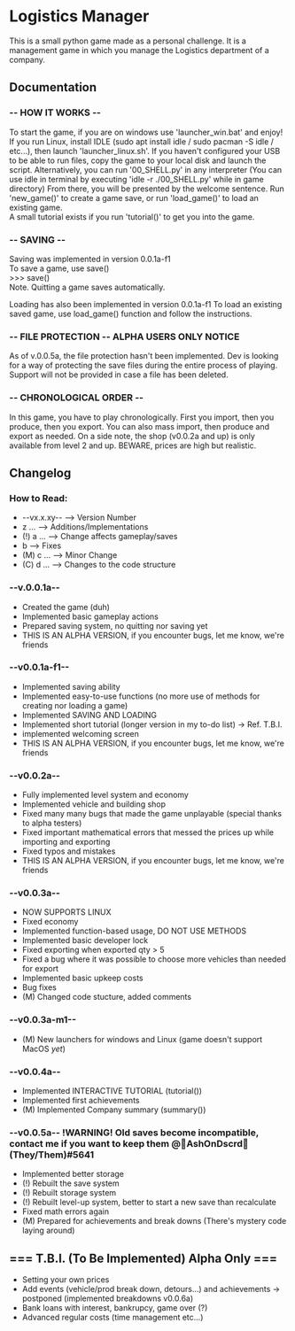 
# Logistics Manager

This is a small python game made as a personal challenge. It is a management game in which you manage the Logistics department of a company.


## Documentation

### -- HOW IT WORKS --

To start the game, if you are on windows use 'launcher_win.bat' and enjoy! If you run Linux, install IDLE (sudo apt install idle / sudo pacman -S idle / etc...), then launch 'launcher_linux.sh'. If you haven't configured your USB to be able to run files, copy the game to your local disk and launch the script. Alternatively, you can run '00_SHELL.py' in any interpreter (You can use idle in terminal by executing 'idle -r ./00_SHELL.py' while in game directory)
From there, you will be presented by the welcome sentence. Run 'new_game()' to create a game save, or run 'load_game()' to load an existing game.\
A small tutorial exists if you run 'tutorial()' to get you into the game.

### -- SAVING --

Saving was implemented in version 0.0.1a-f1\
To save a game, use save()\
    >>> save()\
Note. Quitting a game saves automatically.

Loading has also been implemented in version 0.0.1a-f1
To load an existing saved game, use load_game() function and follow the instructions.

### -- FILE PROTECTION -- ALPHA USERS ONLY NOTICE

As of v.0.0.5a, the file protection hasn't been implemented. Dev is looking for a way of protecting the save files during the entire process of playing. Support will not be provided in case a file has been deleted.


### -- CHRONOLOGICAL ORDER --

In this game, you have to play chronologically. First you import, then you produce, then you export. You can also mass import, then produce and export as needed. On a side note, the shop (v0.0.2a and up) is only available from level 2 and up. BEWARE, prices are high but realistic.


## Changelog

### How to Read:

- --vx.x.xy-- --> Version Number
- z ... --> Additions/Implementations
- (!) a ... --> Change affects gameplay/saves
- b --> Fixes
- (M) c ... --> Minor Change
- (C) d ... --> Changes to the code structure

### --v.0.0.1a--
- Created the game (duh)
- Implemented basic gameplay actions
- Prepared saving system, no quitting nor saving yet
- THIS IS AN ALPHA VERSION, if you encounter bugs, let me know, we're friends


### --v0.0.1a-f1--
- Implemented saving ability
- Implemented easy-to-use functions (no more use of methods for creating nor loading a game)
- Implemented SAVING AND LOADING
- Implemented short tutorial (longer version in my to-do list) -> Ref. T.B.I.
- implemented welcoming screen
- THIS IS AN ALPHA VERSION, if you encounter bugs, let me know, we're friends


### --v0.0.2a--
- Fully implemented level system and economy
- Implemented vehicle and building shop
- Fixed many many bugs that made the game unplayable (special thanks to alpha testers)
- Fixed important mathematical errors that messed the prices up while importing and exporting
- Fixed typos and mistakes
- THIS IS AN ALPHA VERSION, if you encounter bugs, let me know, we're friends


### --v0.0.3a--
- NOW SUPPORTS LINUX
- Fixed economy
- Implemented function-based usage, DO NOT USE METHODS
- Implemented basic developer lock
- Fixed exporting when exported qty > 5
- Fixed a bug where it was possible to choose more vehicles than needed for export
- Implemented basic upkeep costs
- Bug fixes
- (M) Changed code stucture, added comments

### --v0.0.3a-m1--
- (M) New launchers for windows and Linux (game doesn't support MacOS *yet*)

### --v0.0.4a--
- Implemented INTERACTIVE TUTORIAL (tutorial())
- Implemented first achievements
- (M) Implemented Company summary (summary())

### --v0.0.5a-- **!WARNING! Old saves become incompatible, contact me if you want to keep them @🌈AshOnDscrd🌈 (They/Them)#5641**
- Implemented better storage
- (!) Rebuilt the save system
- (!) Rebuilt storage system
- (!) Rebuilt level-up system, better to start a new save than recalculate
- Fixed math errors again
- (M) Prepared for achievements and break downs (There's mystery code laying around)


## === T.B.I. (To Be Implemented) Alpha Only ===

- Setting your own prices
- Add events (vehicle/prod break down, detours...) and achievements -> postponed (implemented breakdowns v0.0.6a)
- Bank loans with interest, bankrupcy, game over (?)
- Advanced regular costs (time management etc...)
